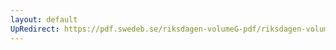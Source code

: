 ```yaml
---
layout: default
UpRedirect: https://pdf.swedeb.se/riksdagen-volumeG-pdf/riksdagen-volumeG-pdf/data/198586/reg_198586__reg_02/reg_198586__reg_02_0020.pdf
---
```

